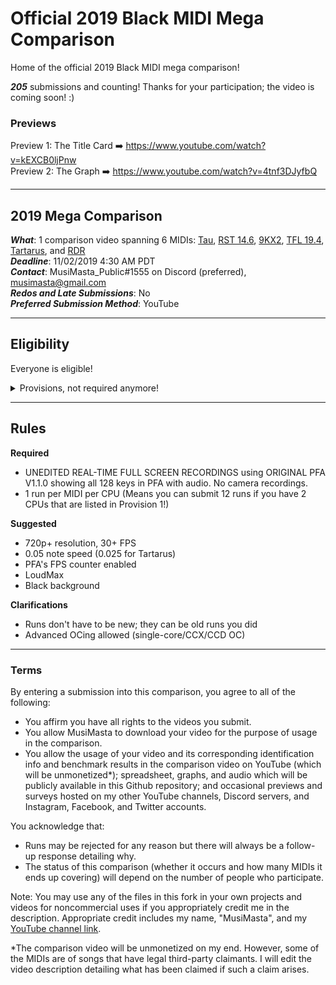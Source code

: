 # Official 2019 Black MIDI Mega Comparison
Home of the official 2019 Black MIDI mega comparison!

***205*** submissions and counting! Thanks for your participation; the video is coming soon! :)

### Previews

Preview 1: The Title Card ➡️ https://www.youtube.com/watch?v=kEXCB0ljPnw <br>
Preview 2: The Graph ➡️ https://www.youtube.com/watch?v=4tnf3DJyfbQ

---
## 2019 Mega Comparison
***What***: 1 comparison video spanning 6 MIDIs: [Tau](https://www.youtube.com/watch?v=b0gyQMJHQ78), [RST 14.6](https://www.youtube.com/watch?v=JAtk3wOlB2Y), [9KX2](https://www.youtube.com/watch?v=E7e36Yc3e3w), [TFL 19.4](https://www.youtube.com/watch?v=XmtiTkXcPJU), [Tartarus](https://www.youtube.com/watch?v=u3QCN1qqfIo), and [RDR](https://www.youtube.com/watch?v=IBb4NPR_scM) <br>
***Deadline***: 11/02/2019 4:30 AM PDT <br>
***Contact***: MusiMasta_Public#1555 on Discord (preferred), musimasta@gmail.com <br>
***Redos and Late Submissions***: No <br>
***Preferred Submission Method***: YouTube <br>

---
## Eligibility

Everyone is eligible!

<details><summary>Provisions, not required anymore!</summary>

You **ONLY** need to meet Provision 1 **OR** 2.

### Provision 1
Have 8+ GB RAM (12+ for Reptilian Dark Ritual) **AND** one of the following CPUs at stock clocks OR overclock:
- Ryzen 3 1200/1300X/2200G/2300X/3200G (includes PRO equivalents)
- Ryzen 5 1400/1500X/1600/1600X/2400G/2500X/2600/2600X/3400G/3500X/3600/3600X (includes PRO equivalents)
- Ryzen 7 1700/1700X/1800X/2700/2700X/3700X/3800X (includes PRO equivalents)
- Ryzen 9 3900X (includes PRO equivalents)
- Ryzen TR 1900X/1920X/1950X/2920X/2950X/2970WX/2990WX
- i3-8350K/9350K/9350KF
- i5-6600K/7600K/8600K/9600K/9600KF
- i7-6700/6700K/6800K/7700/7700K/8700/8700K/8086K/9700/9700F/9700K/9700KF
- i9-9900K/9900KF/9900KS
- i9-7900X/7920X/7940X/7960X/7980XE/9900X/9920X/9940X/9960X/9980XE
- i5-6400/6500/6600 AND i7-6700 (if @ all-core OC of 4+ GHz w/ modded BIOS)

*If you have a 6000-series or newer 4+ core Intel unlocked (K/KS/X/XE) desktop CPU not on this list, feel free to contact me.*

### Provision 2
Meet any **ONE** of the crash point cut times below for a particular MIDI to qualify for that MIDI (per MIDI qualification).

[Tau](https://www.youtube.com/watch?v=b0gyQMJHQ78): 3:15.7 OR 5:42.3 <br>
[RST 14.6](https://www.youtube.com/watch?v=JAtk3wOlB2Y): 3:07.1 OR 4:33.2 <br>
[9KX2](https://www.youtube.com/watch?v=E7e36Yc3e3w): 2:18.3 OR 3:45.4 OR 5:49.2 <br>
[TFL 19.4](https://www.youtube.com/watch?v=XmtiTkXcPJU): 3:13.7 OR 3:53.6 <br>
[Tartarus](https://www.youtube.com/watch?v=u3QCN1qqfIo): 2:07.8 OR 3:24.0 <br>
[Reptilian Dark Ritual](https://www.youtube.com/watch?v=IBb4NPR_scM): 4:24.6* <br>

*PFA's counter is inaccurate on this MIDI; you must use a timer while running it or calculate the time yourself.*

#### Examples

Example 1: Raphtalia is a powerful tanuki and has a Ryzen 9 3900X. Since it's on the list in Provision 1, any runs she does on her 3900X qualify automatically.

Example 2: Susu is a weak fox spirit and has an i5-2500K (OC'd to 5.7 GHz using Tosan magic). This isn't on the Provision 1 list so her 2500K doesn't qualify under Provision 1. We look to Provision 2. On her Tau run, her 2500K gets 3:12.1 and 5:45.9. Since it meets **ONE** of the times, that 2500K run qualifies (you only need to meet one time). However, this only means that her 2500K is qualified for Tau. We'd need to see the times on her 9KX2 run to see if she qualifies for 9KX2.
</details>

---
## Rules

**Required**
- UNEDITED REAL-TIME FULL SCREEN RECORDINGS using ORIGINAL PFA V1.1.0 showing all 128 keys in PFA with audio. No camera recordings.
- 1 run per MIDI per CPU (Means you can submit 12 runs if you have 2 CPUs that are listed in Provision 1!)

**Suggested**
- 720p+ resolution, 30+ FPS
- 0.05 note speed (0.025 for Tartarus)
- PFA's FPS counter enabled
- LoudMax
- Black background

**Clarifications**
- Runs don't have to be new; they can be old runs you did
- Advanced OCing allowed (single-core/CCX/CCD OC) 

---
### Terms

By entering a submission into this comparison, you agree to all of the following:
- You affirm you have all rights to the videos you submit.
- You allow MusiMasta to download your video for the purpose of usage in the comparison.
- You allow the usage of your video and its corresponding identification info and benchmark results in the comparison video on YouTube (which will be unmonetized*); spreadsheet, graphs, and audio which will be publicly available in this Github repository; and occasional previews and surveys hosted on my other YouTube channels, Discord servers, and Instagram, Facebook, and Twitter accounts.

You acknowledge that:
- Runs may be rejected for any reason but there will always be a follow-up response detailing why.
- The status of this comparison (whether it occurs and how many MIDIs it ends up covering) will depend on the number of people who participate.

Note: You may use any of the files in this fork in your own projects and videos for noncommercial uses if you appropriately credit me in the description. Appropriate credit includes my name, "MusiMasta", and my [YouTube channel link](https://www.youtube.com/c/MusiMasta).

*The comparison video will be unmonetized on my end. However, some of the MIDIs are of songs that have legal third-party claimants. I will edit the video description detailing what has been claimed if such a claim arises.
